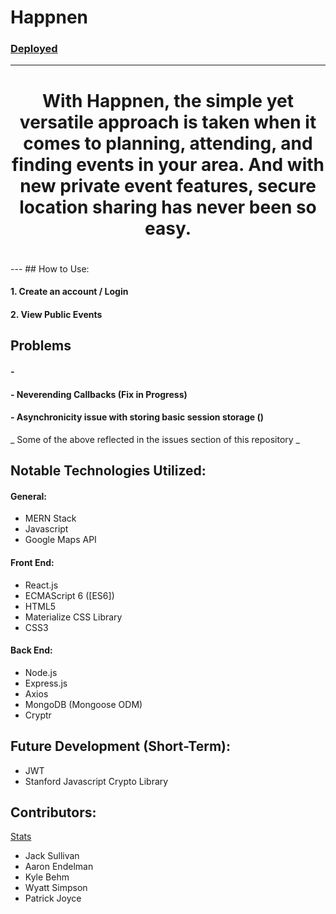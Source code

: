 # Happnen 
### [Deployed](https://aqueous-earth-83627.herokuapp.com/mapdisplay) 
---
<center><h1> With Happnen, the simple yet versatile approach is taken when it comes to planning, attending, and finding events in your area. And with  new private event features, secure location sharing has never been so easy. <h1></center>
---
## How to Use:


#### 1. Create an account / Login
#### 2. View Public Events 



## Problems

#### - 
#### - Neverending Callbacks (Fix in Progress)
#### - Asynchronicity issue with storing basic session storage ()

_ Some of the above reflected in the issues section of this repository _


## Notable Technologies Utilized:


#### General: 
* MERN Stack
* Javascript
* Google Maps API <br/>

#### Front End: 
* React.js
* ECMAScript 6 ([ES6])
* HTML5
* Materialize CSS Library
* CSS3

#### Back End:
* Node.js
* Express.js
* Axios
* MongoDB (Mongoose ODM)
* Cryptr

## Future Development (Short-Term):
* JWT
* Stanford Javascript Crypto Library

## Contributors:
[Stats](https://github.com/thesullivantage/Happnen/graphs/contributors)
* Jack Sullivan
* Aaron Endelman
* Kyle Behm
* Wyatt Simpson
* Patrick Joyce

